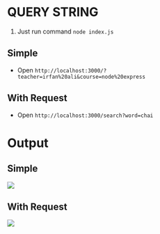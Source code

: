 # QUERY STRING

1. Just run command `node index.js`

## Simple

- Open `http://localhost:3000/?teacher=irfan%20ali&course=node%20express`

## With Request

- Open `http://localhost:3000/search?word=chai`

# Output

## Simple

![](https://i.ibb.co/gMH86jw/Screenshot-from-2019-06-30-15-46-56.png)

## With Request

![](https://i.ibb.co/9y6Nf8m/Screenshot-from-2019-06-30-15-53-48.png)
